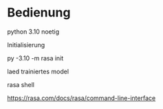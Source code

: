 # Bedienung

python 3.10 noetig

Initialisierung

py -3.10 -m rasa init 

laed trainiertes model

rasa shell


https://rasa.com/docs/rasa/command-line-interface
